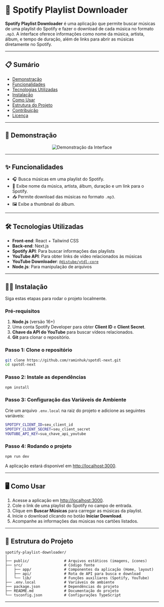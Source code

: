 
# 🎵 Spotify Playlist Downloader

**Spotify Playlist Downloader** é uma aplicação que permite buscar músicas de uma playlist do Spotify e fazer o download de cada música no formato `.mp3`. A interface oferece informações como nome da música, artista, álbum, e tempo de duração, além de links para abrir as músicas diretamente no Spotify.

---

## 📋 Sumário

- [Demonstração](#-demonstração)
- [Funcionalidades](#-funcionalidades)
- [Tecnologias Utilizadas](#-tecnologias-utilizadas)
- [Instalação](#-instalação)
- [Como Usar](#-como-usar)
- [Estrutura do Projeto](#-estrutura-do-projeto)
- [Contribuição](#-contribuição)
- [Licença](#-licença)

---

## 🚀 Demonstração

<p align="center">
<img src="https://via.placeholder.com/800x400.png?text=Demonstra%C3%A7%C3%A3o+da+interface+Spotify+Playlist+Downloader" alt="Demonstração da Interface" />
</p>

---

## ✨ Funcionalidades

- 🎧 Busca músicas em uma playlist do Spotify.
- 🔗 Exibe nome da música, artista, álbum, duração e um link para o Spotify.
- 📥 Permite download das músicas no formato `.mp3`.
- 🖼️ Exibe a thumbnail do álbum.

---

## 🛠 Tecnologias Utilizadas

- **Front-end**: React + Tailwind CSS
- **Back-end**: Next.js
- **Spotify API**: Para buscar informações das playlists
- **YouTube API**: Para obter links de vídeo relacionados às músicas
- **YouTube Downloader**: [`@distube/ytdl-core`](https://www.npmjs.com/package/@distube/ytdl-core)
- **Node.js**: Para manipulação de arquivos

---

## 🧑‍💻 Instalação

Siga estas etapas para rodar o projeto localmente.

### Pré-requisitos

1. **Node.js** (versão 16+)
2. Uma conta Spotify Developer para obter **Client ID** e **Client Secret**.
3. **Chave da API do YouTube** para buscar vídeos relacionados.
4. **Git** para clonar o repositório.

### Passo 1: Clone o repositório

```bash
git clone https://github.com/raminhuk/spotdl-next.git
cd spotdl-next
```

### Passo 2: Instale as dependências

```bash
npm install
```

### Passo 3: Configuração das Variáveis de Ambiente

Crie um arquivo `.env.local` na raiz do projeto e adicione as seguintes variáveis:

```bash
SPOTIFY_CLIENT_ID=seu_client_id
SPOTIFY_CLIENT_SECRET=seu_client_secret
YOUTUBE_API_KEY=sua_chave_api_youtube
```

### Passo 4: Rodando o projeto

```bash
npm run dev
```

A aplicação estará disponível em [http://localhost:3000](http://localhost:3000).

---

## 🖥️ Como Usar

1. Acesse a aplicação em [http://localhost:3000](http://localhost:3000).
2. Cole o link de uma playlist do Spotify no campo de entrada.
3. Clique em **Buscar Músicas** para carregar as músicas da playlist.
4. Inicie o download clicando no botão **Iniciar Download**.
5. Acompanhe as informações das músicas nos cartões listados.

---

## 📂 Estrutura do Projeto

```
spotify-playlist-downloader/
│
├── public/                # Arquivos estáticos (imagens, ícones)
├── src/                   # Código fonte
│   ├── app/               # Componentes da aplicação (Home, layout)
│   ├── api/               # Rota de API para busca e download
│   └── lib/               # Funções auxiliares (Spotify, YouTube)
├── .env.local             # Variáveis de ambiente
├── package.json           # Dependências do projeto
├── README.md              # Documentação do projeto
└── tsconfig.json          # Configurações TypeScript
```

---